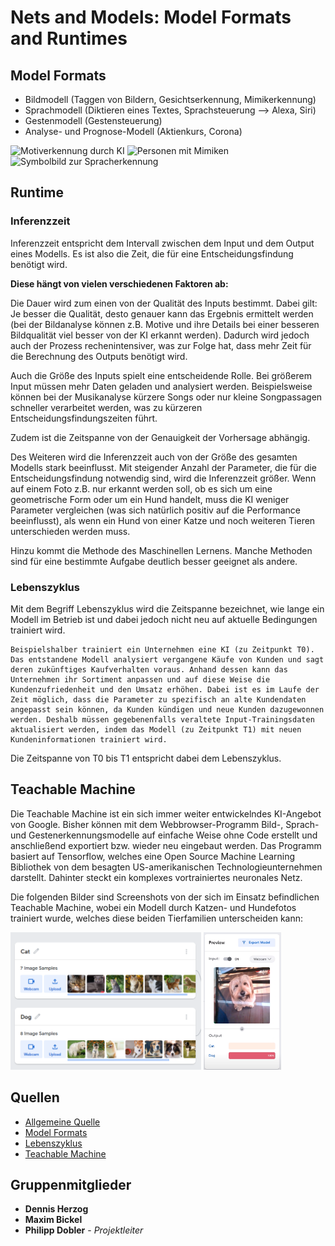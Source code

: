 # Nets and Models: Model Formats and Runtimes

## Model Formats

* Bildmodell (Taggen von Bildern, Gesichtserkennung, Mimikerkennung)
* Sprachmodell (Diktieren eines Textes, Sprachsteuerung --> Alexa, Siri)
* Gestenmodell (Gestensteuerung)
* Analyse- und Prognose-Modell (Aktienkurs, Corona)

<img src="https://cv-tricks.com/wp-content/uploads/2016/12/AAEAAQAAAAAAAAi-AAAAJDhhMGQwNGY2LTRiNzYtNDcwOC04YTU1LWI4ZmQ1NDVkOTZhZg.jpg" alt="Motiverkennung durch KI" height="180px"/>

<img src="https://img.morgenpost.de/img/politik/crop206568409/13326050-w820-cv16_9-q85/artboard-7-1024x686-5e3f7c30-2e2e-4a2e-83f4-3257a5224c64.jpg" alt="Personen mit Mimiken" height="180px"/>

<img src="https://directivosygerentes.es/wp-content/uploads/2019/11/Imagen-Post-Blog-Tecnolog%C3%ADas-de-reconocimiento-de-voz-640x387.jpg" alt="Symbolbild zur Spracherkennung" width="300px" height="180px"/>

## Runtime
### Inferenzzeit

Inferenzzeit entspricht dem Intervall zwischen dem Input und dem Output eines Modells. Es ist also die Zeit, die für eine Entscheidungsfindung benötigt wird.

**Diese hängt von vielen verschiedenen Faktoren ab:**

Die Dauer wird zum einen von der Qualität des Inputs bestimmt. Dabei gilt: Je besser die Qualität, desto genauer kann das Ergebnis ermittelt werden (bei der Bildanalyse können z.B. Motive und ihre Details bei einer besseren Bildqualität viel besser von der KI erkannt werden). Dadurch wird jedoch auch der Prozess rechenintensiver, was zur Folge hat, dass mehr Zeit für die Berechnung des Outputs benötigt wird.

Auch die Größe des Inputs spielt eine entscheidende Rolle. Bei größerem Input müssen mehr Daten geladen und analysiert werden. Beispielsweise können bei der Musikanalyse kürzere Songs oder nur kleine Songpassagen schneller verarbeitet werden, was zu kürzeren Entscheidungsfindungszeiten führt.

Zudem ist die Zeitspanne von der Genauigkeit der Vorhersage abhängig.

Des Weiteren wird die Inferenzzeit auch von der Größe des gesamten Modells stark beeinflusst. Mit steigender Anzahl der Parameter, die für die Entscheidungsfindung notwendig sind, wird die Inferenzzeit größer. Wenn auf einem Foto z.B. nur erkannt werden soll, ob es sich um eine geometrische Form oder um ein Hund handelt, muss die KI weniger Parameter vergleichen (was sich natürlich positiv auf die Performance beeinflusst), als wenn ein Hund von einer Katze und noch weiteren Tieren unterschieden werden muss.

Hinzu kommt die Methode des Maschinellen Lernens. Manche Methoden sind für eine bestimmte Aufgabe deutlich besser geeignet als andere.

### Lebenszyklus

Mit dem Begriff Lebenszyklus wird die Zeitspanne bezeichnet, wie lange ein Modell im Betrieb ist und dabei jedoch nicht neu auf aktuelle Bedingungen trainiert wird.
```
Beispielshalber trainiert ein Unternehmen eine KI (zu Zeitpunkt T0). Das entstandene Modell analysiert vergangene Käufe von Kunden und sagt deren zukünftiges Kaufverhalten voraus. Anhand dessen kann das Unternehmen ihr Sortiment anpassen und auf diese Weise die Kundenzufriedenheit und den Umsatz erhöhen. Dabei ist es im Laufe der Zeit möglich, dass die Parameter zu spezifisch an alte Kundendaten angepasst sein können, da Kunden kündigen und neue Kunden dazugewonnen werden. Deshalb müssen gegebenenfalls veraltete Input-Trainingsdaten aktualisiert werden, indem das Modell (zu Zeitpunkt T1) mit neuen Kundeninformationen trainiert wird.
```
Die Zeitspanne von T0 bis T1 entspricht dabei dem Lebenszyklus.

## Teachable Machine
Die Teachable Machine ist ein sich immer weiter entwickelndes KI-Angebot von Google. Bisher können mit dem Webbrowser-Programm Bild-, Sprach- und Gestenerkennungsmodelle auf einfache Weise ohne Code erstellt und anschließend exportiert bzw. wieder neu eingebaut werden. Das Programm basiert auf Tensorflow, welches eine Open Source Machine Learning Bibliothek von dem besagten US-amerikanischen Technologieunternehmen darstellt. Dahinter steckt ein komplexes vortrainiertes neuronales Netz.

Die folgenden Bilder sind Screenshots von der sich im Einsatz befindlichen Teachable Machine, wobei ein Modell durch Katzen- und Hundefotos trainiert wurde, welches diese beiden Tierfamilien unterscheiden kann:

<img src="images/Teachable-Machine.png" alt="TM: Katzen- und Hunde-Input" height="220px"/>
<img src="images/Teachable-Machine_2.png" alt="TM: Output-Test" height="220px"/>

## Quellen
* [Allgemeine Quelle](https://course.elementsofai.com/de/)
* [Model Formats](https://de.wikipedia.org/wiki/K%C3%BCnstliche_Intelligenz#Anwendungen)
* [Lebenszyklus](https://www.industry-of-things.de/amp/analytics--der-lebenszyklus-von-modellen-a-714816/)
* [Teachable Machine](https://teachablemachine.withgoogle.com/)

## Gruppenmitglieder

* **Dennis Herzog**
* **Maxim Bickel**
* **Philipp Dobler** - *Projektleiter*
